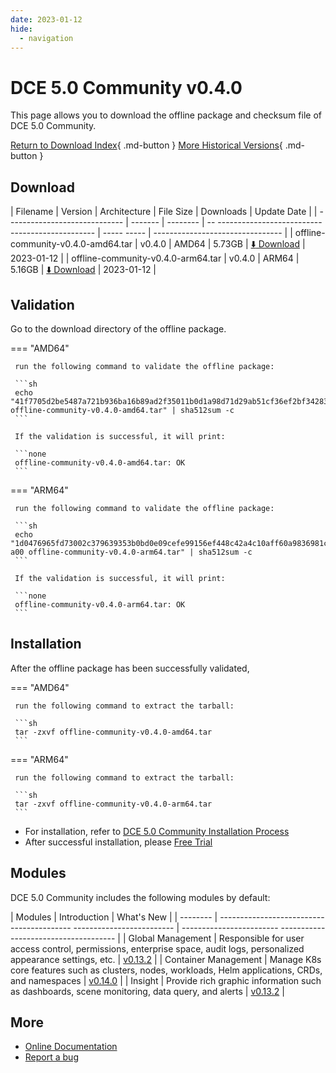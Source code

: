 ```yaml
---
date: 2023-01-12
hide:
  - navigation
---
```


# DCE 5.0 Community v0.4.0

This page allows you to download the offline package and checksum file of DCE 5.0 Community.

[Return to Download Index](../index.md){ .md-button }
[More Historical Versions](./dce5-installer-history.md){ .md-button }

## Download

| Filename | Version | Architecture | File Size | Downloads | Update Date |
| ----------------------------- | ------- | -------- | -- ----------------------------------------------- | ----- ----- | -------------------------------- |
| offline-community-v0.4.0-amd64.tar | v0.4.0 | AMD64 | 5.73GB | [:arrow_down: Download](https://qiniu-download-public.daocloud.io/DaoCloud_Enterprise/dce5/offline-community-v0.4.0-amd64.tar) | 2023-01-12 |
| offline-community-v0.4.0-arm64.tar | v0.4.0 | ARM64 | 5.16GB | [:arrow_down: Download](https://qiniu-download-public.daocloud.io/DaoCloud_Enterprise/dce5/offline-community-v0.4.0-arm64.tar) | 2023-01-12 |

## Validation

Go to the download directory of the offline package.

=== "AMD64"

     run the following command to validate the offline package:

     ```sh
     echo "41f7705d2be5487a721b936ba16b89ad2f35011b0d1a98d71d29ab51cf36ef2bf34283be384e76b0438c172ff9e236c44c33843e9855e9af253b1db4b84144fe offline-community-v0.4.0-amd64.tar" | sha512sum -c
     ```

     If the validation is successful, it will print:

     ```none
     offline-community-v0.4.0-amd64.tar: OK
     ```

=== "ARM64"

     run the following command to validate the offline package:

     ```sh
     echo "1d0476965fd73002c379639353b0bd0e09cefe99156ef448c42a4c10aff60a9836981c86e914ba3f614617a455b67a8c3ce4d82d53b3e47a22222c34020d0 a00 offline-community-v0.4.0-arm64.tar" | sha512sum -c
     ```

     If the validation is successful, it will print:

     ```none
     offline-community-v0.4.0-arm64.tar: OK
     ```

## Installation

After the offline package has been successfully validated,

=== "AMD64"

     run the following command to extract the tarball:

     ```sh
     tar -zxvf offline-community-v0.4.0-amd64.tar
     ```

=== "ARM64"

     run the following command to extract the tarball:

     ```sh
     tar -zxvf offline-community-v0.4.0-arm64.tar
     ```

- For installation, refer to [DCE 5.0 Community Installation Process](../../install/community/k8s/online.md#_2)
- After successful installation, please [Free Trial](../../dce/license0.md)

## Modules

DCE 5.0 Community includes the following modules by default:

| Modules | Introduction | What's New |
| -------- | ----------------------------------------- ------------------------- | ------------------------ ------------------------------------- |
| Global Management | Responsible for user access control, permissions, enterprise space, audit logs, personalized appearance settings, etc. | [v0.13.2](../../ghippo/intro/release-notes.md#v0132) |
| Container Management | Manage K8s core features such as clusters, nodes, workloads, Helm applications, CRDs, and namespaces | [v0.14.0](../../kpanda/intro/release-notes.md#v0140) |
| Insight | Provide rich graphic information such as dashboards, scene monitoring, data query, and alerts | [v0.13.2](../../insight/intro/releasenote.md#v0132) |

## More

- [Online Documentation](../../dce/index.md)
- [Report a bug](https://github.com/DaoCloud/DaoCloud-docs/issues)